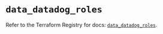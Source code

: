 # `data_datadog_roles`

Refer to the Terraform Registry for docs: [`data_datadog_roles`](https://registry.terraform.io/providers/datadog/datadog/3.44.1/docs/data-sources/roles).
